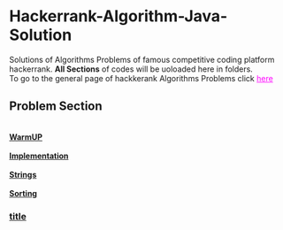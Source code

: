 # Hackerrank-Algorithm-Java-Solution
Solutions of Algorithms Problems of famous competitive coding platform hackerrank. 
<b>All Sections</b> of codes will be uoloaded here in folders.
</br>
To go to the general page of hackkerank Algorithms Problems click <a style="color:magenta" href="https://www.hackerrank.com/domains/algorithms?badge_type=problem-solving&filters%5Bstatus%5D%5B%5D=unsolved">here</a> 

<h2>Problem Section</h2><br>
<a href="https://github.com/shuvam1309/Hackerrank-Algorithm-Java-Solution/tree/master/WarmUP"><b>WarmUP</b></br></br>
<a href="https://github.com/shuvam1309/Hackerrank-Algorithm-Java-Solution/tree/master/Implementation"><b>Implementation</b></br></br>
<a href="https://github.com/shuvam1309/Hackerrank-Algorithm-Java-Solution/tree/master/String"><b>Strings</b></br></br>
<a href="https://github.com/shuvam1309/Hackerrank-Algorithm-Java-Solution/tree/master/Sorting"><b>Sorting</b>
<a href=""><b><h3>title</h3></b>
